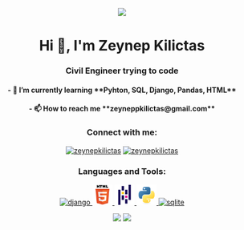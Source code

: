 <p align="center">
<img src="(https://images.squarespace-cdn.com/content/v1/610179e7006e8156a3c79a9f/593f629a-b02c-41a3-bbc8-a69ee2e8f37f/hello+world+%280.42KB%29_2.gif)" height="500">
</p>

<h1 align="center">Hi 👋, I'm Zeynep Kilictas</h1>
<h3 align="center">Civil Engineer trying to code</h3>

<h4 align="center">- 🌱 I’m currently learning **Pyhton, SQL, Django, Pandas, HTML**</h4>

<h4 align="center">- 📫 How to reach me **zeyneppkilictas@gmail.com**</h4>

<h3 align="center">Connect with me:</h3>
<p align="center">
<a href="https://linkedin.com/in/zeynepkilictas" target="blank"><img align="center" src="https://raw.githubusercontent.com/rahuldkjain/github-profile-readme-generator/master/src/images/icons/Social/linked-in-alt.svg" alt="zeynepkilictas" height="30" width="40" /></a>
<a href="https://instagram.com/zeynepkilictas" target="blank"><img align="center" src="https://raw.githubusercontent.com/rahuldkjain/github-profile-readme-generator/master/src/images/icons/Social/instagram.svg" alt="zeynepkilictas" height="30" width="40" /></a>
</p>

<h3 align="center">Languages and Tools:</h3>
<p align="center"> <a href="https://www.djangoproject.com/" target="_blank" rel="noreferrer"> <img src="https://cdn.worldvectorlogo.com/logos/django.svg" alt="django" width="40" height="40"/> </a> <a href="https://www.w3.org/html/" target="_blank" rel="noreferrer"> <img src="https://raw.githubusercontent.com/devicons/devicon/master/icons/html5/html5-original-wordmark.svg" alt="html5" width="40" height="40"/> </a> <a href="https://pandas.pydata.org/" target="_blank" rel="noreferrer"> <img src="https://raw.githubusercontent.com/devicons/devicon/2ae2a900d2f041da66e950e4d48052658d850630/icons/pandas/pandas-original.svg" alt="pandas" width="40" height="40"/> </a> <a href="https://www.python.org" target="_blank" rel="noreferrer"> <img src="https://raw.githubusercontent.com/devicons/devicon/master/icons/python/python-original.svg" alt="python" width="40" height="40"/> </a> <a href="https://www.sqlite.org/" target="_blank" rel="noreferrer"> <img src="https://www.vectorlogo.zone/logos/sqlite/sqlite-icon.svg" alt="sqlite" width="40" height="40"/> </a> </p>

<p align="center">
      <img height="180em" src="https://github-readme-stats.vercel.app/api?username=zeynepkilictas&theme=dark&show_icons=true&count_private=true)"/>
      <img height="180em" src="https://github-readme-stats-eight-theta.vercel.app/api/top-langs/?username=zeynepkilictas&layout=compact&langs_count=8&theme=dark"/>
</p>
